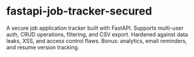 # fastapi-job-tracker-secured
A secure job application tracker built with FastAPI. Supports multi-user auth, CRUD operations, filtering, and CSV export. Hardened against data leaks, XSS, and access control flaws. Bonus: analytics, email reminders, and resume version tracking.
